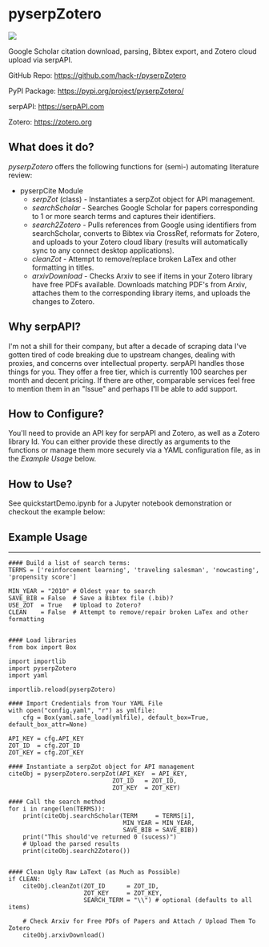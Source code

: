 pyserpZotero
============
![](https://i.imgur.com/bHS0mPZs.png)

Google Scholar citation download, parsing, Bibtex export, and Zotero cloud upload via serpAPI.

  GitHub Repo: https://github.com/hack-r/pyserpZotero

  PyPI Package: https://pypi.org/project/pyserpZotero/

  serpAPI: https://serpAPI.com

  Zotero: https://zotero.org

What does it do?
----------------

*pyserpZotero* offers the following functions for (semi-) automating literature review:

* pyserpCite Module
  * *serpZot* (class) - Instantiates a serpZot object for API management. 
  * *searchScholar* - Searches Google Scholar for papers corresponding to 1 or more search terms and captures their identifiers.
  * *search2Zotero* - Pulls references from Google using identifiers from searchScholar, converts to Bibtex via CrossRef, reformats for Zotero, and uploads to your Zotero cloud libary (results will automatically sync to any connect desktop applications).
  * *cleanZot* - Attempt to remove/replace broken LaTex and other formatting in titles. 
  * *arxivDownload* - Checks Arxiv to see if items in your Zotero library have free PDFs available. Downloads matching PDF's from Arxiv, attaches them to the corresponding library items, and uploads the changes to Zotero.

Why serpAPI?
----------------

I'm not a shill for their company, but after a decade of scraping data I've gotten tired of code breaking due to upstream changes, dealing with 
proxies, and concerns over intellectual property. serpAPI handles those things for you. They offer a free tier, which is currently 100 searches 
per month and decent pricing. If there are other, comparable services feel free to mention them in an "Issue" and perhaps I'll be able to add 
support.

How to Configure?
----------------

You'll need to provide an API key for serpAPI and Zotero, as well as a Zotero library Id. You can either provide these directly as arguments to 
the functions or manage them more securely via a YAML configuration file, as in the *Example Usage* below.

How to Use?
----------------

See quickstartDemo.ipynb for a Jupyter notebook demonstration or checkout the example below:

## Example Usage
----------------


    #### Build a list of search terms:
    TERMS = ['reinforcement learning', 'traveling salesman', 'nowcasting', 'propensity score']

    MIN_YEAR = "2010" # Oldest year to search
    SAVE_BIB = False  # Save a Bibtex file (.bib)?
    USE_ZOT  = True   # Upload to Zotero?
    CLEAN    = False  # Attempt to remove/repair broken LaTex and other formatting 


    #### Load libraries
    from box import Box

    import importlib
    import pyserpZotero
    import yaml

    importlib.reload(pyserpZotero)

    #### Import Credentials from Your YAML File
    with open("config.yaml", "r") as ymlfile:
        cfg = Box(yaml.safe_load(ymlfile), default_box=True, default_box_attr=None)

    API_KEY = cfg.API_KEY
    ZOT_ID  = cfg.ZOT_ID
    ZOT_KEY = cfg.ZOT_KEY

    #### Instantiate a serpZot object for API management
    citeObj = pyserpZotero.serpZot(API_KEY  = API_KEY, 
                                 ZOT_ID   = ZOT_ID, 
                                 ZOT_KEY  = ZOT_KEY)

    #### Call the search method
    for i in range(len(TERMS)):
        print(citeObj.searchScholar(TERM     = TERMS[i], 
                                    MIN_YEAR = MIN_YEAR,
                                    SAVE_BIB = SAVE_BIB))
        print("This should've returned 0 (sucess)")
        # Upload the parsed results
        print(citeObj.search2Zotero())


    #### Clean Ugly Raw LaText (as Much as Possible)
    if CLEAN:
        citeObj.cleanZot(ZOT_ID      = ZOT_ID, 
                         ZOT_KEY     = ZOT_KEY,
                         SEARCH_TERM = "\\") # optional (defaults to all items)

        # Check Arxiv for Free PDFs of Papers and Attach / Upload Them To Zotero
        citeObj.arxivDownload()